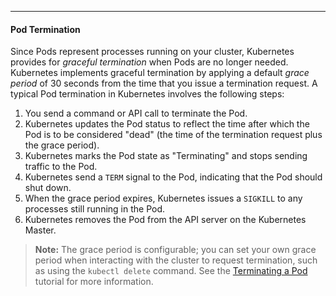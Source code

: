 ------

#### <a name="pod-termination"></a> Pod Termination

Since Pods represent processes running on your cluster, Kubernetes provides for *graceful termination* when Pods are no longer needed. Kubernetes implements graceful termination by applying a default *grace period* of 30 seconds from the time that you issue a termination request. A typical Pod termination in Kubernetes involves the following steps:

1. You send a command or API call to terminate the Pod.
1. Kubernetes updates the Pod status to reflect the time after which the Pod is to be considered "dead" (the time of the termination request plus the grace period).
1. Kubernetes marks the Pod state as "Terminating" and stops sending traffic to the Pod.
1. Kubernetes send a `TERM` signal to the Pod, indicating that the Pod should shut down.
1. When the grace period expires, Kubernetes issues a `SIGKILL` to any processes still running in the Pod.
1. Kubernetes removes the Pod from the API server on the Kubernetes Master.

> **Note:** The grace period is configurable; you can set your own grace period when interacting with the cluster to request termination, such as using the `kubectl delete` command. See the [Terminating a Pod]() tutorial for more information.